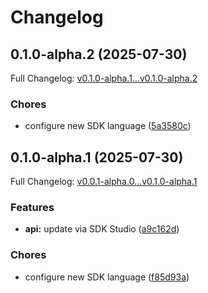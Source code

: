 # Changelog

## 0.1.0-alpha.2 (2025-07-30)

Full Changelog: [v0.1.0-alpha.1...v0.1.0-alpha.2](https://github.com/dedalus-labs/dedalus-sdk-typescript/compare/v0.1.0-alpha.1...v0.1.0-alpha.2)

### Chores

* configure new SDK language ([5a3580c](https://github.com/dedalus-labs/dedalus-sdk-typescript/commit/5a3580cc83b561b0315b7d062955c69dfd63997b))

## 0.1.0-alpha.1 (2025-07-30)

Full Changelog: [v0.0.1-alpha.0...v0.1.0-alpha.1](https://github.com/dedalus-labs/dedalus-sdk-typescript/compare/v0.0.1-alpha.0...v0.1.0-alpha.1)

### Features

* **api:** update via SDK Studio ([a9c162d](https://github.com/dedalus-labs/dedalus-sdk-typescript/commit/a9c162d174c289c8394fe8d115c6464bad90b09c))


### Chores

* configure new SDK language ([f85d93a](https://github.com/dedalus-labs/dedalus-sdk-typescript/commit/f85d93a25ab41d9dbe6681f51b45697a2addbc5b))
